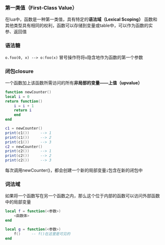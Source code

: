 ### 第一类值（First-Class Value）
在lua中，函数是一种第一类值，具有特定的**语法域（Lexical Scoping）**
函数和其他类型具有相同的权利，函数可以存储到变量或table中，可以作为函数的实参、返回值

### 语法糖

```o.foo(0, x) --> o:foo(x)```
冒号操作符将```o```隐含地作为函数的第一个参数

### 闭包closure
一个函数加上该函数所需访问的所有**非局部的变量——上值（upvalue）**
```lua
function newCounter()
local i = 0
return function()
	i = i + 1
	return i
	end
end

c1 = newCounter()
print(c1())		--> 1
print(c1())		--> 2
print(c1())		--> 3
c2 = newCounter()
print(c2())		--> 1
print(c2())		--> 2
print(c2())		--> 3
```
每次调用newCounter()，都会创建一个新的局部变量```i```包含在新的闭包中

### 词法域

如果将一个函数写在另一个函数之内，那么这个位于内部的函数可以访问外部函数中的局部变量
```lua
local f = function(<参数>)
	<函数体>
end

local g = function(<参数>)
	f()		-- f()在这里是可见的
end
```




